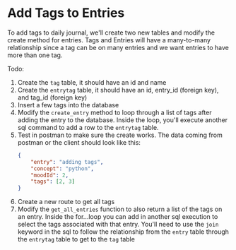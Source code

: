 # Add Tags to Entries
To add tags to daily journal, we'll create two new tables and modify the create method for entries. Tags and Entries will have a many-to-many relationship since a tag can be on many entries and we want entries to have more than one tag.

Todo:
1. Create the `tag` table, it should have an id and name
1. Create the `entrytag` table, it should have an id, entry_id (foreign key), and tag_id (foreign key)
1. Insert a few tags into the database
1. Modify the `create_entry` method to loop through a list of tags after adding the entry to the database. Inside the loop, you'll execute another sql command to add a row to the `entrytag` table. 
1. Test in postman to make sure the create works. The data coming from postman or the client should look like this:
    ```json
    {
        "entry": "adding tags",
        "concept": "python",
        "moodId": 2,
        "tags": [2, 3]
    }
    ```
3. Create a new route to get all tags
4. Modify the `get_all_entries` function to also return a list of the tags on an entry. Inside the for...loop you can add in another sql execution to select the tags associated with that entry. You'll need to use the `join` keyword in the sql to follow the relationship from the `entry` table through the `entrytag` table to get to the `tag` table
